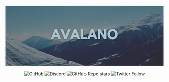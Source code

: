 <p align="center">
<img src="https://raw.githubusercontent.com/avalano/avalano-overview/main/cover.png" />
</p>
<p align="center">
    <img alt="GitHub" src="https://img.shields.io/github/license/avalano/avalano-overview">
    <img alt="Discord" src="https://img.shields.io/discord/961241590452613163">
	<img alt="GitHub Repo stars" src="https://img.shields.io/github/stars/eludadev/css-docs?style=social">
    <img alt="Twitter Follow" src="https://img.shields.io/twitter/follow/eludadev?style=social">
</p>

